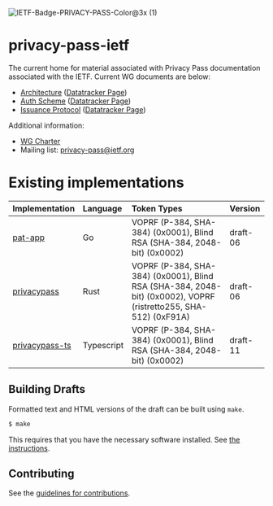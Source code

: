 ![IETF-Badge-PRIVACY-PASS-Color@3x (1)](https://github.com/ietf-wg-privacypass/base-drafts/assets/191945/5254697a-1d66-4a19-93d5-ca36879d5c02)

# privacy-pass-ietf

The current home for material associated with Privacy Pass documentation associated with the IETF. Current WG documents are below:

- [Architecture](https://ietf-wg-privacypass.github.io/base-drafts/draft-ietf-privacypass-architecture.html) ([Datatracker Page](https://datatracker.ietf.org/doc/draft-ietf-privacypass-architecture/))
- [Auth Scheme](https://ietf-wg-privacypass.github.io/base-drafts/draft-ietf-privacypass-auth-scheme.html) ([Datatracker Page](https://datatracker.ietf.org/doc/draft-ietf-privacypass-auth-scheme/))
- [Issuance Protocol](https://ietf-wg-privacypass.github.io/base-drafts/draft-ietf-privacypass-protocol.html) ([Datatracker Page](https://datatracker.ietf.org/doc/draft-ietf-privacypass-protocol/))

Additional information:

- [WG Charter](/CHARTER.md)
- Mailing list: <privacy-pass@ietf.org>

# Existing implementations

| Implementation                                                             | Language   | Token Types                                                                                                     | Version   |
| -------------------------------------------------------------------------- | :--------- | :-------------------------------------------------------------------------------------------------------------- | :-------- |
| [pat-app](https://github.com/cloudflare/pat-app)                           | Go         | VOPRF (P-384, SHA-384) (0x0001), Blind RSA (SHA-384, 2048-bit) (0x0002)                                         | draft-06  |
| [privacypass](https://github.com/raphaelrobert/privacypass)                | Rust       | VOPRF (P-384, SHA-384) (0x0001), Blind RSA (SHA-384, 2048-bit) (0x0002), VOPRF (ristretto255, SHA-512) (0xF91A) | draft-06  |
| [privacypass-ts](https://github.com/cloudflare/privacypass-ts)             | Typescript | VOPRF (P-384, SHA-384) (0x0001), Blind RSA (SHA-384, 2048-bit) (0x0002)                                         | draft-11  |

## Building Drafts

Formatted text and HTML versions of the draft can be built using `make`.

```sh
$ make
```

This requires that you have the necessary software installed.  See
[the instructions](https://github.com/martinthomson/i-d-template/blob/master/doc/SETUP.md).


## Contributing

See the
[guidelines for contributions](/CONTRIBUTING.md).

